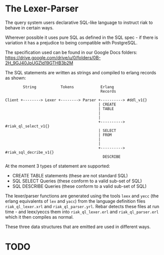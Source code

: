 # The Lexer-Parser

The query system users declarative SQL-like language to instruct riak to behave in certain ways.

Wherever possible it uses pure SQL as defined in the SQL spec - if there is variation it has a prejudice to being compatible with PostgreSQL.

The specification used can be found in our Google Docs folders:
https://drive.google.com/drive/u/0/folders/0B-2H_9GJ40JpUGZld19GTHB3b2M

The SQL statements are written as strings and compiled to erlang records as shown:

```
        String           Tokens            Erlang
                                           Records

Client +--------> Lexer +--------> Parser +----------> #ddl_v1{}
                                          | CREATE
                                          | TABLE
                                          |
                                          |
                                          +----------> #riak_ql_select_v1{}
                                          | SELECT
                                          | FROM
                                          |
                                          |
                                          +----------> #riak_sql_decribe_v1{}
                                            DESCRIBE
```

At the moment 3 types of statement are supported:
- CREATE TABLE statements (these are not standard SQL)
- SQL SELECT Queries (these conform to a valid sub-set of SQL)
- SQL DESCRIBE Queries (these conform to a valid sub-set of SQL)

The lexer/parser functions are generated using the tools `leex` and `yecc` (the erlang equivalents of `lex` and `yacc`) from the language definition files `riak_ql_lexer.xrl` and `riak_ql_parser.yrl`. Rebar detects these files at run time - and leex/yeccs them into `riak_ql_lexer.erl` and `riak_ql_parser.erl` which it then compiles as normal.

These three data structures that are emitted are used in different ways.

# TODO


